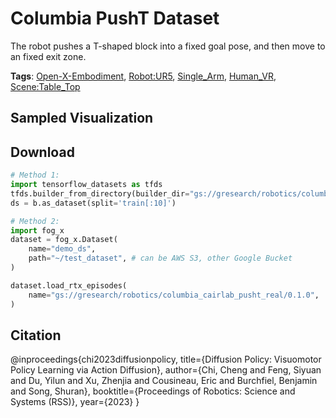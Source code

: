 # Columbia PushT Dataset

The robot pushes a T-shaped block into a fixed goal pose, and then move to an fixed exit zone.

**Tags**: [Open-X-Embodiment](./pages/tags/Open-X-Embodiment.md), [Robot:UR5](./pages/tags/Robot:UR5.md), [Single_Arm](./pages/tags/Single_Arm.md), [Human_VR](./pages/tags/Human_VR.md), [Scene:Table_Top](./pages/tags/Scene:Table_Top.md)

## Sampled Visualization



## Download


```python
# Method 1: 
import tensorflow_datasets as tfds
tfds.builder_from_directory(builder_dir="gs://gresearch/robotics/columbia_cairlab_pusht_real/0.1.0")
ds = b.as_dataset(split='train[:10]')

# Method 2:
import fog_x
dataset = fog_x.Dataset(
    name="demo_ds",
    path="~/test_dataset", # can be AWS S3, other Google Bucket
)  

dataset.load_rtx_episodes(
    name="gs://gresearch/robotics/columbia_cairlab_pusht_real/0.1.0",
)
```


## Citation

@inproceedings{chi2023diffusionpolicy,
	title={Diffusion Policy: Visuomotor Policy Learning via Action Diffusion},
	author={Chi, Cheng and Feng, Siyuan and Du, Yilun and Xu, Zhenjia and Cousineau, Eric and Burchfiel, Benjamin and Song, Shuran},
	booktitle={Proceedings of Robotics: Science and Systems (RSS)},
	year={2023}
}